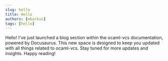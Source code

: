 ```yaml
---
slug: hello
title: Hello
authors: [mbarbin]
tags: [hello]
---
```


Hello! I've just launched a blog section within the ocaml-vcs documentation, powered by Docusaurus. This new space is designed to keep you updated with all things related to ocaml-vcs. Stay tuned for more updates and insights. Happy reading!
